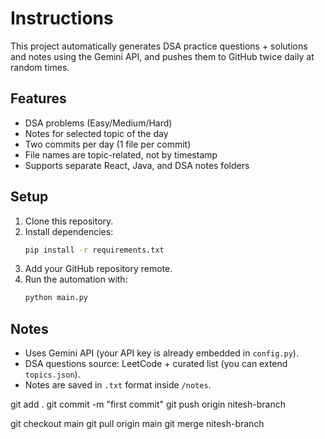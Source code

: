 # Instructions

This project automatically generates DSA practice questions + solutions and notes using the Gemini API, 
and pushes them to GitHub twice daily at random times.

## Features
- DSA problems (Easy/Medium/Hard)
- Notes for selected topic of the day
- Two commits per day (1 file per commit)
- File names are topic-related, not by timestamp
- Supports separate React, Java, and DSA notes folders

## Setup
1. Clone this repository.
2. Install dependencies:
   ```bash
   pip install -r requirements.txt
   ```
3. Add your GitHub repository remote.
4. Run the automation with:
   ```bash
   python main.py
   ```

## Notes
- Uses Gemini API (your API key is already embedded in `config.py`).
- DSA questions source: LeetCode + curated list (you can extend `topics.json`).
- Notes are saved in `.txt` format inside `/notes`.

git add .
git commit -m "first commit"
git push origin nitesh-branch

git checkout main
git pull origin main
git merge nitesh-branch